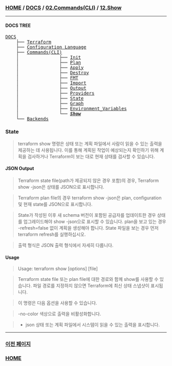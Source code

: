 ### [HOME](https://github.com/MZCMSC/Terraform/blob/main/README.md) / [DOCS](https://github.com/MZCMSC/Terraform/blob/main/DOCS/README.md) / [02.Commands(CLI)](https://github.com/MZCMSC/Terraform/blob/main/DOCS/02_Commands(CLI)/README.md) / [12.Show](https://github.com/MZCMSC/Terraform/blob/main/DOCS/02_Commands(CLI)/12_Show/README.md)

---

#### DOCS TREE

<pre>
<a href = "https://github.com/MZCMSC/Terraform/blob/main/DOCS/README.md">DOCS</a>
    ├── <a href = "https://github.com/MZCMSC/Terraform/blob/main/DOCS/00_Terraform/README.md">Terraform</a>
    ├── <a href = "https://github.com/MZCMSC/Terraform/blob/main/DOCS/01_Configuration_Language/README.md">Configuration Language</a>
    ├── <a href ="https://github.com/MZCMSC/Terraform/blob/main/DOCS/02_Commands(CLI)/README.md">Commands(CLI)</a>
    │               ├── <a href = "https://github.com/MZCMSC/Terraform/blob/main/DOCS/02_Commands(CLI)/01_Init/README.md">Init</a>
    │               ├── <a href = "https://github.com/MZCMSC/Terraform/blob/main/DOCS/02_Commands(CLI)/02_Plan/README.md">Plan</a>
    │               ├── <a href = "https://github.com/MZCMSC/Terraform/blob/main/DOCS/02_Commands(CLI)/03_Apply/README.md">Apply</a>
    │               ├── <a href = "https://github.com/MZCMSC/Terraform/blob/main/DOCS/02_Commands(CLI)/04_Destroy/README.md">Destroy</a>
    │               ├── <a href = "https://github.com/MZCMSC/Terraform/blob/main/DOCS/02_Commands(CLI)/05_FMT/README.md">FMT</a>
    │               ├── <a href = "https://github.com/MZCMSC/Terraform/blob/main/DOCS/02_Commands(CLI)/06_Import/README.md">Import</a>
    │               ├── <a href = "https://github.com/MZCMSC/Terraform/blob/main/DOCS/02_Commands(CLI)/07_Output/README.md">Output</a>
    │               ├── <a href = "https://github.com/MZCMSC/Terraform/blob/main/DOCS/02_Commands(CLI)/08_Providers/README.md">Providers</a>
    │               ├── <a href = "https://github.com/MZCMSC/Terraform/blob/main/DOCS/02_Commands(CLI)/09_State/README.md">State</a>
    │               ├── <a href = "https://github.com/MZCMSC/Terraform/blob/main/DOCS/02_Commands(CLI)/10_Graph/README.md">Graph</a>
    │               ├── <a href = "https://github.com/MZCMSC/Terraform/blob/main/DOCS/02_Commands(CLI)/11_Environment_Variables/README.md">Environment_Variables</a>
    │               └── <i><b><a href = "https://github.com/MZCMSC/Terraform/blob/main/DOCS/02_Commands(CLI)/12_Show/README.md">Show</a></b></i>
    └── <a href = "https://github.com/MZCMSC/Terraform/blob/main/DOCS/03_Backends/README.md">Backends</a>
</pre>

### State

> terraform show 명령은 상태 또는 계획 파일에서 사람이 읽을 수 있는 출력을 제공하는 데 사용됩니다.
> 이를 통해 계획된 작업이 예상되는지 확인하기 위해 계획을 검사하거나 Terraform이 보는 대로 현재 상태를 검사할 수 있습니다.

#### JSON Output

> Terraform state file(path가 제공되지 않은 경우 포함)의 경우, Terraform show -json은 상태를 JSON으로 표시합니다.

> Terraform plan file의 경우 terraform show -json은 plan, configuration 및 현재 state를 JSON으로 표시합니다.

> State가 작성된 이후 새 schema 버전이 포함된 공급자를 업데이트한 경우 상태를 업그레이드해야 show -json으로 표시할 수 있습니다. plan을 보고 있는 경우 -refresh=false 없이 계획을 생성해야 합니다. State 파일을 보는 경우 먼저 terraform refresh를 실행하십시오.


> 출력 형식은 JSON 출력 형식에서 자세히 다룹니다.

#### Usage

> Usage: terraform show [options] [file]

> Terraform state file 또는 plan file에 대한 경로와 함께 show를 사용할 수 있습니다. 파일 경로를 지정하지 않으면 Terraform에 최신 상태 스냅샷이 표시됩니다.


> 이 명령은 다음 옵션을 사용할 수 있습니다.

> -no-color
> 색상으로 출력을 비활성화합니다.

> - json
> 상태 또는 계획 파일에서 시스템이 읽을 수 있는 출력을 표시합니다.

---

### [이전 페이지](https://github.com/MZCMSC/Terraform/blob/main/DOCS/02_Commands(CLI)/11_Environment_Variables/README.md)

### [HOME](https://github.com/MZCMSC/Terraform/blob/main/README.md)
